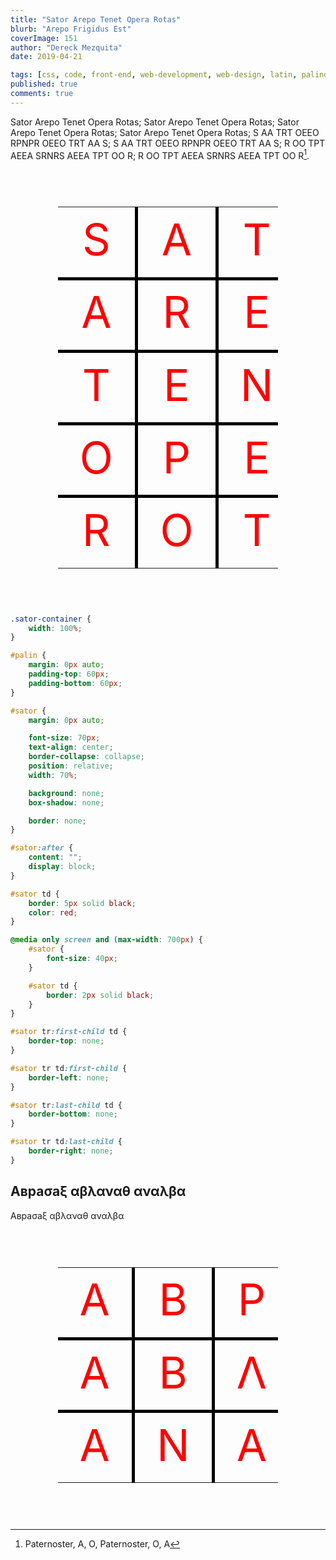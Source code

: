 ```yaml
---
title: "Sator Arepo Tenet Opera Rotas"
blurb: "Arepo Frigidus Est"
coverImage: 151
author: "Dereck Mezquita"
date: 2019-04-21

tags: [css, code, front-end, web-development, web-design, latin, palindromes]
published: true
comments: true
---
```


<style>
    .sator-container {
        width: 100%;
    }

    #palin {
        margin: 0px auto;
        padding-top: 60px;
        padding-bottom: 60px;
    }
    
    #sator {
        margin: 0px auto;

        font-size: 70px;
        text-align: center;
        border-collapse: collapse;
        position: relative;
        width: 70%;

        background: none;
        box-shadow: none;

        border: none;
    }

    #sator:after {
        content: "";
        display: block;
    }

    #sator td {
        border: 5px solid black;
        color: red;
    }

    @media only screen and (max-width: 700px) {
        #sator {
            font-size: 40px;
        }

        #sator td {
            border: 2px solid black;
        }
    }

    #sator tr:first-child td {
        border-top: none;
    }

    #sator tr td:first-child {
        border-left: none;
    }

    #sator tr:last-child td {
        border-bottom: none;
    }

    #sator tr td:last-child {
        border-right: none;
    }
</style>

Sator Arepo Tenet Opera Rotas; Sator Arepo Tenet Opera Rotas; Sator Arepo Tenet Opera Rotas; Sator Arepo Tenet Opera Rotas; S AA TRT OEEO RPNPR OEEO TRT AA S; S AA TRT OEEO RPNPR OEEO TRT AA S; R OO TPT AEEA SRNRS AEEA TPT OO R; R OO TPT AEEA SRNRS AEEA TPT OO R[^1].

[^1]: Paternoster, A, O, Paternoster, O, A

<div id="palin">
    <table id="sator">
        <tbody>
            <tr>
                <td>S</td>
                <td>A</td>
                <td>T</td>
                <td>O</td>
                <td>R</td>
            </tr>
            <tr>
                <td>A</td>
                <td>R</td>
                <td>E</td>
                <td>P</td>
                <td>O</td>
            </tr>
            <tr>
                <td>T</td>
                <td>E</td>
                <td>N</td>
                <td>E</td>
                <td>T</td>
            </tr>
            <tr>
                <td>O</td>
                <td>P</td>
                <td>E</td>
                <td>R</td>
                <td>A</td>
            </tr>
            <tr>
                <td>R</td>
                <td>O</td>
                <td>T</td>
                <td>A</td>
                <td>S</td>
            </tr>
        </tbody>
    </table>
</div>

```css
.sator-container {
    width: 100%;
}

#palin {
    margin: 0px auto;
    padding-top: 60px;
    padding-bottom: 60px;
}

#sator {
    margin: 0px auto;

    font-size: 70px;
    text-align: center;
    border-collapse: collapse;
    position: relative;
    width: 70%;

    background: none;
    box-shadow: none;

    border: none;
}

#sator:after {
    content: "";
    display: block;
}

#sator td {
    border: 5px solid black;
    color: red;
}

@media only screen and (max-width: 700px) {
    #sator {
        font-size: 40px;
    }

    #sator td {
        border: 2px solid black;
    }
}

#sator tr:first-child td {
    border-top: none;
}

#sator tr td:first-child {
    border-left: none;
}

#sator tr:last-child td {
    border-bottom: none;
}

#sator tr td:last-child {
    border-right: none;
}
```


## Авраσаξ αβλαναθ αναλβα

<style>
    .sator-container {
        width: 100%;
    }

    #palin {
        margin: 0px auto;
        padding-top: 60px;
        padding-bottom: 60px;
    }

    #abpaeae {
        margin: 0px auto;

        font-size: 70px;
        text-align: center;
        border-collapse: collapse;
        position: relative;
        width: 70%;

        background: none;
        box-shadow: none;

        border: none;
    }

    #abpaeae:after {
        content: "";
        display: block;
    }

    #abpaeae td {
        border: 5px solid black;
        color: red;
    }

    @media only screen and (max-width: 700px) {
        #abpaeae {
            font-size: 40px;
        }

        #abpaeae td {
            border: 2px solid black;
        }
    }

    #abpaeae tr:first-child td {
        border-top: none;
    }

    #abpaeae tr td:first-child {
        border-left: none;
    }

    #abpaeae tr:last-child td {
        border-bottom: none;
    }

    #abpaeae tr td:last-child {
        border-right: none;
    }
</style>

Авраσаξ αβλαναθ αναλβα
        
<div class="sator-container">
    <div id="palin">
        <table id="abpaeae">
            <tbody>
                <tr>
                    <td>&#1040;</td>
                    <td>&#1042;</td>
                    <td>&#1056;</td>
                    <td>&#1040;</td>
                    <td>&#931;</td>
                    <td>&#1040;</td>
                    <td>&#926;</td>
                </tr>
                <tr>
                    <td>&#913;</td>
                    <td>&#914;</td>
                    <td>&#923;</td>
                    <td>&#913;</td>
                    <td>&#925;</td>
                    <td>&#913;</td>
                    <td>&#920;</td>
                </tr>
                <tr>
                    <td>&#913;</td>
                    <td>&#925;</td>
                    <td>&#913;</td>
                    <td>&#923;</td>
                    <td>&#914;</td>
                    <td>&#913;</td>
                    <td>&nbsp;</td>
                </tr>
            </tbody>
        </table>
    </div>
</div>